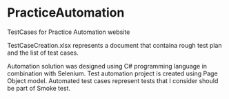 # PracticeAutomation
TestCases for Practice Automation website

TestCaseCreation.xlsx represents a document that containa rough test plan and the list of test cases.

Automation solution was designed using C# programming language in combination with Selenium. 
Test automation project is created using Page Object model.
Automated test cases represent tests that I consider should be part of Smoke test.
